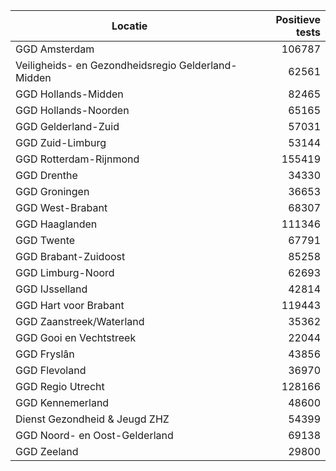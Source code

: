 | Locatie | Positieve tests |
|---------|----------------:|
| GGD Amsterdam                            | 106787 |
| Veiligheids- en Gezondheidsregio Gelderland-Midden | 62561 |
| GGD Hollands-Midden                      | 82465 |
| GGD Hollands-Noorden                     | 65165 |
| GGD Gelderland-Zuid                      | 57031 |
| GGD Zuid-Limburg                         | 53144 |
| GGD Rotterdam-Rijnmond                   | 155419 |
| GGD Drenthe                              | 34330 |
| GGD Groningen                            | 36653 |
| GGD West-Brabant                         | 68307 |
| GGD Haaglanden                           | 111346 |
| GGD Twente                               | 67791 |
| GGD Brabant-Zuidoost                     | 85258 |
| GGD Limburg-Noord                        | 62693 |
| GGD IJsselland                           | 42814 |
| GGD Hart voor Brabant                    | 119443 |
| GGD Zaanstreek/Waterland                 | 35362 |
| GGD Gooi en Vechtstreek                  | 22044 |
| GGD Fryslân                              | 43856 |
| GGD Flevoland                            | 36970 |
| GGD Regio Utrecht                        | 128166 |
| GGD Kennemerland                         | 48600 |
| Dienst Gezondheid & Jeugd ZHZ            | 54399 |
| GGD Noord- en Oost-Gelderland            | 69138 |
| GGD Zeeland                              | 29800 |
